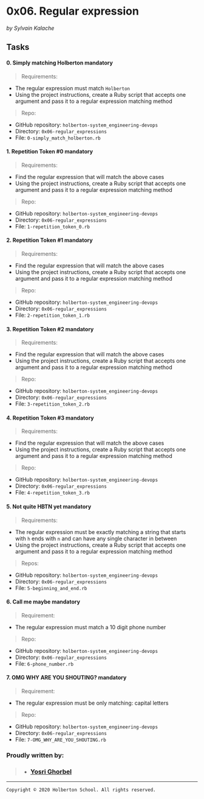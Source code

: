 # 0x06. Regular expression
_by Sylvain Kalache_

## Tasks
#### 0. Simply matching Holberton  mandatory
>Requirements:
-   The regular expression must match  `Holberton`
-   Using the project instructions, create a Ruby script that accepts one argument and pass it to a regular expression matching method

>Repo:

-   GitHub repository:  `holberton-system_engineering-devops`
-   Directory:  `0x06-regular_expressions`
-   File:  `0-simply_match_holberton.rb`

#### 1. Repetition Token #0  mandatory

>Requirements:
-   Find the regular expression that will match the above cases
-   Using the project instructions, create a Ruby script that accepts one argument and pass it to a regular expression matching method

>Repo:

-   GitHub repository:  `holberton-system_engineering-devops`
-   Directory:  `0x06-regular_expressions`
-   File:  `1-repetition_token_0.rb`

#### 2. Repetition Token #1  mandatory
>Requirements:
-   Find the regular expression that will match the above cases
-   Using the project instructions, create a Ruby script that accepts one argument and pass it to a regular expression matching method
>Repo:
-   GitHub repository:  `holberton-system_engineering-devops`
-   Directory:  `0x06-regular_expressions`
-   File:  `2-repetition_token_1.rb`

#### 3. Repetition Token #2  mandatory
>Requirements:
-   Find the regular expression that will match the above cases
-   Using the project instructions, create a Ruby script that accepts one argument and pass it to a regular expression matching method
>Repo:
-   GitHub repository:  `holberton-system_engineering-devops`
-   Directory:  `0x06-regular_expressions`
-   File:  `3-repetition_token_2.rb`


#### 4. Repetition Token #3  mandatory
>Requirements:
-   Find the regular expression that will match the above cases
-   Using the project instructions, create a Ruby script that accepts one argument and pass it to a regular expression matching method
>Repo:
-   GitHub repository:  `holberton-system_engineering-devops`
-   Directory:  `0x06-regular_expressions`
-   File:  `4-repetition_token_3.rb`

#### 5. Not quite HBTN yet  mandatory
>Requirements:
-   The regular expression must be exactly matching a string that starts with  `h`  ends with  `n`  and can have any single character in between
-   Using the project instructions, create a Ruby script that accepts one argument and pass it to a regular expression matching method
>Repos:
-   GitHub repository:  `holberton-system_engineering-devops`
-   Directory:  `0x06-regular_expressions`
-   File:  `5-beginning_and_end.rb`
#### 6. Call me maybe  mandatory
>Requirement:
-   The regular expression must match a 10 digit phone number
>Repo:
-   GitHub repository:  `holberton-system_engineering-devops`
-   Directory:  `0x06-regular_expressions`
-   File:  `6-phone_number.rb`

#### 7. OMG WHY ARE YOU SHOUTING?  mandatory
>Requirement:
-   The regular expression must be only matching: capital letters
>Repo:
-   GitHub repository:  `holberton-system_engineering-devops`
-   Directory:  `0x06-regular_expressions`
-   File:  `7-OMG_WHY_ARE_YOU_SHOUTING.rb`

### Proudly written by:
>- ### [Yosri Ghorbel](https://github.com/YosriGFX)
---
```
Copyright © 2020 Holberton School. All rights reserved.
```
